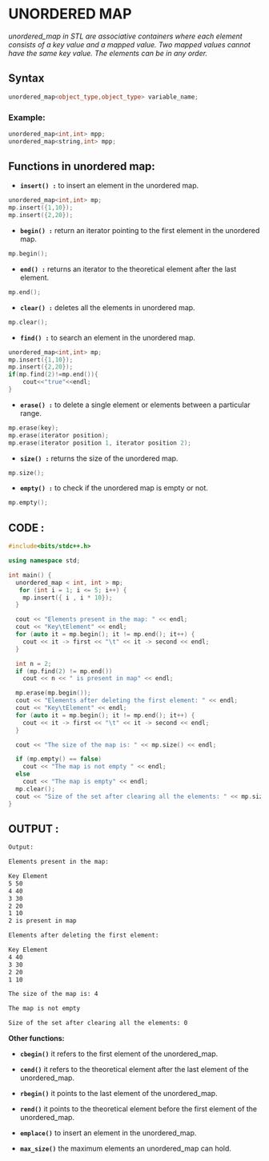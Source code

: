 # **UNORDERED MAP**

*unordered_map in STL are associative containers where each element consists of a key value and a mapped value. Two mapped values cannot have the same key value. The elements can be in any order.*

## **Syntax**

```cpp
unordered_map<object_type,object_type> variable_name;
```

### **Example:**
```cpp
unordered_map<int,int> mpp;
unordered_map<string,int> mpp;
```

## **Functions in unordered map:**

* **```insert() :```** to insert an element in the unordered map.

```cpp
unordered_map<int,int> mp;
mp.insert({1,10});
mp.insert({2,20});
```

* **```begin() :```** return an iterator pointing to the first element in the unordered map.

```cpp
mp.begin();
```

* **```end() :```** returns an iterator to the theoretical element after the last element.

```cpp
mp.end();
```

* **```clear() :```** deletes all the elements in unordered map.

```cpp
mp.clear();
```

* **```find() :```** to search an element in the unordered map.

```cpp
unordered_map<int,int> mp;
mp.insert({1,10});
mp.insert({2,20});
if(mp.find(2)!=mp.end()){
    cout<<"true"<<endl;
}
```
* **```erase() :```** to delete a single element or elements between a particular range.
```cpp
mp.erase(key);
mp.erase(iterator position);
mp.erase(iterator position 1, iterator position 2);
```

* **```size() :```** returns the size of the unordered map.
```cpp
mp.size();
```

* **```empty() :```** to check if the unordered map is empty or not.
```cpp
mp.empty();
```
## **CODE :**

```cpp
#include<bits/stdc++.h>

using namespace std;

int main() {
  unordered_map < int, int > mp;
   for (int i = 1; i <= 5; i++) {
    mp.insert({ i , i * 10});
  }

  cout << "Elements present in the map: " << endl;
  cout << "Key\tElement" << endl;
  for (auto it = mp.begin(); it != mp.end(); it++) {
    cout << it -> first << "\t" << it -> second << endl;
  }

  int n = 2;
  if (mp.find(2) != mp.end())
    cout << n << " is present in map" << endl;

  mp.erase(mp.begin());
  cout << "Elements after deleting the first element: " << endl;
  cout << "Key\tElement" << endl;
  for (auto it = mp.begin(); it != mp.end(); it++) {
    cout << it -> first << "\t" << it -> second << endl;
  }

  cout << "The size of the map is: " << mp.size() << endl;

  if (mp.empty() == false)
    cout << "The map is not empty " << endl;
  else
    cout << "The map is empty" << endl;
  mp.clear();
  cout << "Size of the set after clearing all the elements: " << mp.size();
}
```

## **OUTPUT :**

```txt
Output:

Elements present in the map:

Key Element
5 50
4 40
3 30
2 20
1 10
2 is present in map

Elements after deleting the first element:

Key Element
4 40
3 30
2 20
1 10

The size of the map is: 4

The map is not empty

Size of the set after clearing all the elements: 0
```

**Other functions:**

* **```cbegin()```** it refers to the first element of the unordered_map.

* **```cend()```** it refers to the theoretical element after the last element of the unordered_map.

* **```rbegin()```** it points to the last element of the unordered_map.

* **```rend()```** it points to the theoretical element before the first element of the unordered_map.

* **```emplace()```** to insert an element in the unordered_map.

* **```max_size()```** the maximum elements an unordered_map can hold.
